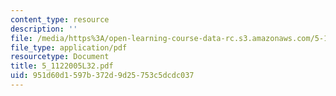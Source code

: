 ```yaml
---
content_type: resource
description: ''
file: /media/https%3A/open-learning-course-data-rc.s3.amazonaws.com/5-112-principles-of-chemical-science-fall-2005/951d60d1597b372d9d25753c5dcdc037_5_1122005L32.pdf
file_type: application/pdf
resourcetype: Document
title: 5_1122005L32.pdf
uid: 951d60d1-597b-372d-9d25-753c5dcdc037
---
```

